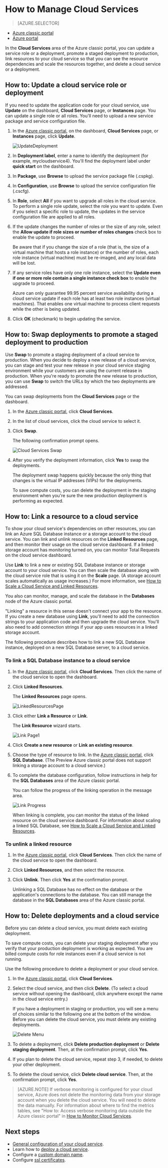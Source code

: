 <properties 
	pageTitle="Common cloud service management tasks (classic) | Microsoft Azure" 
	description="Learn how to manage cloud services in the Azure classic portal." 
	services="cloud-services" 
	documentationCenter="" 
	authors="Thraka" 
	manager="timlt" 
	editor=""/>

<tags 
	ms.service="cloud-services" 
	ms.workload="tbd" 
	ms.tgt_pltfrm="na" 
	ms.devlang="na" 
	ms.topic="article" 
	ms.date="01/20/2016"
	ms.author="adegeo"/>





# How to Manage Cloud Services

> [AZURE.SELECTOR]
- [Azure classic portal](cloud-services-how-to-manage.md)
- [Azure portal](cloud-services-how-to-manage-portal.md)

In the **Cloud Services** area of the Azure classic portal, you can update a service role or a deployment, promote a staged deployment to production, link resources to your cloud service so that you can see the resource dependencies and scale the resources together, and delete a cloud service or a deployment.


## How to: Update a cloud service role or deployment

If you need to update the application code for your cloud service, use **Update** on the dashboard, **Cloud Services** page, or **Instances** page. You can update a single role or all roles. You'll need to upload a new service package and service configuration file.

1. In the [Azure classic portal](https://manage.windowsazure.com/), on the dashboard, **Cloud Services** page, or **Instances** page, click **Update**.

	![UpdateDeployment](./media/cloud-services-how-to-manage/CloudServices_UpdateDeployment.png)

2. In **Deployment label**, enter a name to identify the deployment (for example, mycloudservice4). You'll find the deployment label under **quick start** on the dashboard.

3. In **Package**, use **Browse** to upload the service package file (.cspkg).

4. In **Configuration**, use **Browse** to upload the service configuration file (.cscfg).

5. In **Role**, select **All** if you want to upgrade all roles in the cloud service. To perform a single role update, select the role you want to update. Even if you select a specific role to update, the updates in the service configuration file are applied to all roles.

6. If the update changes the number of roles or the size of any role, select the **Allow update if role sizes or number of roles changes** check box to enable the update to proceed. 

	Be aware that if you change the size of a role (that is, the size of a virtual machine that hosts a role instance) or the number of roles, each role instance (virtual machine) must be re-imaged, and any local data will be lost.

7. If any service roles have only one role instance, select the **Update even if one or more role contain a single instance check box** to enable the upgrade to proceed. 

	Azure can only guarantee 99.95 percent service availability during a cloud service update if each role has at least two role instances (virtual machines). That enables one virtual machine to process client requests while the other is being updated.

8. Click **OK** (checkmark) to begin updating the service.



## How to: Swap deployments to promote a staged deployment to production

Use **Swap** to promote a staging deployment of a cloud service to production. When you decide to deploy a new release of a cloud service, you can stage and test your new release in your cloud service staging environment while your customers are using the current release in production. When you're ready to promote the new release to production, you can use **Swap** to switch the URLs by which the two deployments are addressed. 

You can swap deployments from the **Cloud Services** page or the dashboard.

1. In the [Azure classic portal](https://manage.windowsazure.com/), click **Cloud Services**.

2. In the list of cloud services, click the cloud service to select it.

3. Click **Swap**.

	The following confirmation prompt opens.

	![Cloud Services Swap](./media/cloud-services-how-to-manage/CloudServices_Swap.png)

4. After you verify the deployment information, click **Yes** to swap the deployments.

	The deployment swap happens quickly because the only thing that changes is the virtual IP addresses (VIPs) for the deployments.

	To save compute costs, you can delete the deployment in the staging environment when you're sure the new production deployment is performing as expected.

## How to: Link a resource to a cloud service

To show your cloud service's dependencies on other resources, you can link an Azure SQL Database instance or a storage account to the cloud service. You can link and unlink resources on the **Linked Resources** page, and then monitor their usage on the cloud service dashboard. If a linked storage account has monitoring turned on, you can monitor Total Requests on the cloud service dashboard.

Use **Link** to link a new or existing SQL Database instance or storage account to your cloud service. You can then scale the database along with the cloud service role that is using it on the **Scale** page. (A storage account scales automatically as usage increases.) For more information, see [How to Scale a Cloud Service and Linked Resources](cloud-services-how-to-scale.md). 

You also can monitor, manage, and scale the database in the **Databases** node of the Azure classic portal. 

"Linking" a resource in this sense doesn't connect your app to the resource. If you create a new database using **Link**, you'll need to add the connection strings to your application code and then upgrade the cloud service. You'll also need to add connection strings if your app uses resources in a linked storage account.

The following procedure describes how to link a new SQL Database instance, deployed on a new SQL Database server, to a cloud service.

### To link a SQL Database instance to a cloud service

1. In the [Azure classic portal](http://manage.windowsazure.com/), click **Cloud Services**. Then click the name of the cloud service to open the dashboard.

2. Click **Linked Resources**.

	The **Linked Resources** page opens.

	![LinkedResourcesPage](./media/cloud-services-how-to-manage/CloudServices_LinkedResourcesPage.png)

3. Click either **Link a Resource** or **Link**.

	The **Link Resource** wizard starts.

	![Link Page1](./media/cloud-services-how-to-manage/CloudServices_LinkedResources_LinkPage1.png)

4. Click **Create a new resource** or **Link an existing resource**.

5. Choose the type of resource to link. In the [Azure classic portal](http://manage.windowsazure.com/), click **SQL Database**. (The Preview Azure classic portal does not support linking a storage account to a cloud service.)

6. To complete the database configuration, follow instructions in help for the **SQL Databases** area of the Azure classic portal.

	You can follow the progress of the linking operation in the message area.

	![Link Progress](./media/cloud-services-how-to-manage/CloudServices_LinkedResources_LinkProgress.png)

	When linking is complete, you can monitor the status of the linked resource on the cloud service dashboard. For information about scaling a linked SQL Database, see [How to Scale a Cloud Service and Linked Resources](cloud-services-how-to-scale.md).

### To unlink a linked resource

1. In the [Azure classic portal](http://manage.windowsazure.com/), click **Cloud Services**. Then click the name of the cloud service to open the dashboard.

2. Click **Linked Resources**, and then select the resource.

3. Click **Unlink**. Then click **Yes** at the confirmation prompt.

	Unlinking a SQL Database has no effect on the database or the application's connections to the database. You can still manage the database in the **SQL Databases** area of the Azure classic portal.



## How to: Delete deployments and a cloud service

Before you can delete a cloud service, you must delete each existing deployment.

To save compute costs, you can delete your staging deployment after you verify that your production deployment is working as expected. You are billed compute costs for role instances even if a cloud service is not running.

Use the following procedure to delete a deployment or your cloud service. 

1. In the [Azure classic portal](http://manage.windowsazure.com/), click **Cloud Services**.

2. Select the cloud service, and then click **Delete**. (To select a cloud service without opening the dashboard, click anywhere except the name in the cloud service entry.)

	If you have a deployment in staging or production, you will see a menu of choices similar to the following one at the bottom of the window. Before you can delete the cloud service, you must delete any existing deployments.

	![Delete Menu](./media/cloud-services-how-to-manage/CloudServices_DeleteMenu.png)


3. To delete a deployment, click **Delete production deployment** or **Delete staging deployment**. Then, at the confirmation prompt, click **Yes**. 

4. If you plan to delete the cloud service, repeat step 3, if needed, to delete your other deployment.

5. To delete the cloud service, click **Delete cloud service**. Then, at the confirmation prompt, click **Yes**.

> [AZURE.NOTE]
> If verbose monitoring is configured for your cloud service, Azure does not delete the monitoring data from your storage account when you delete the cloud service. You will need to delete the data manually. For information about where to find the metrics tables, see "How to: Access verbose monitoring data outside the Azure classic portal" in [How to Monitor Cloud Services](cloud-services-how-to-monitor.md).

## Next steps

 * [General configuration of your cloud service](cloud-services-how-to-configure.md).
* Learn how to [deploy a cloud service](cloud-services-how-to-create-deploy.md).
* Configure a [custom domain name](cloud-services-custom-domain-name.md).
* Configure [ssl certificates](cloud-services-configure-ssl-certificate.md).
